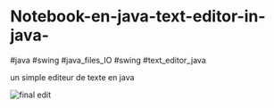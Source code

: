 # Notebook-en-java-text-editor-in-java-
#java #swing #java_files_IO #swing #text_editor_java

un simple editeur de texte en java 

![final edit](https://user-images.githubusercontent.com/54851310/109841896-cedd5280-7c49-11eb-9bb4-f2d5e915ad25.PNG)

